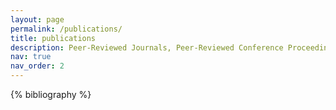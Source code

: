 ```yaml
---
layout: page
permalink: /publications/
title: publications
description: Peer-Reviewed Journals, Peer-Reviewed Conference Proceedings, and Op-Eds
nav: true
nav_order: 2
---
```


<!-- _pages/publications.md -->

<!-- Bibsearch Feature -->

<div class="publications">

{% bibliography %}

</div>
